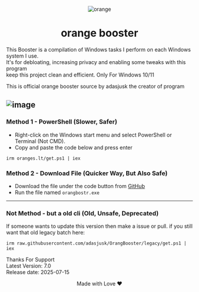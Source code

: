 <p align="center">
  <img src="https://github.com/user-attachments/assets/86c49168-e509-4183-bd33-a35f9270766f" alt="orange">
</p>

<h1 align="center">orange booster</h1>




This Booster is a compilation of Windows tasks I perform on each Windows system I use.           
It's for debloating, increasing privacy and enabling some tweaks with this program           
keep this project clean and efficient.
Only For Windows 10/11

This is official orange booster source by adasjusk the creator of program 

![image](https://github.com/user-attachments/assets/5579d550-a0bf-471b-bd20-7c67d9b710ea)
---

### Method 1 - PowerShell (Slower, Safer)

-   Right-click on the Windows start menu and select PowerShell or Terminal (Not CMD).
-   Copy and paste the code below and press enter  
```
irm oranges.lt/get.ps1 | iex
``` 

### Method 2 - Download File (Quicker Way, But Also Safe)
-   Download the file under the code button from [GitHub](https://github.com/adasjusk/Orange-Booster)
-   Run the file named `orangbostr.exe`

---

### Not Method - but a old cli (Old, Unsafe, Deprecated)
If someone wants to update this version then make a issue or pull.
if you still want that old legacy batch here:
```
irm raw.githubusercontent.com/adasjusk/OrangBooster/legacy/get.ps1 | iex
```

Thanks For Support <br>
Latest Version: 7.0 <br>
Release date: 2025-07-15
<p align="center">Made with Love ❤️</p>

